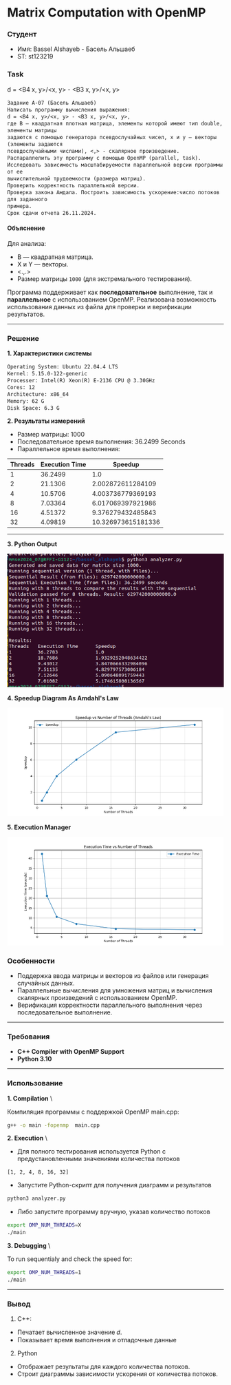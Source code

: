 # Matrix Computation with OpenMP

### Студент
- Имя: Bassel Alshayeb - Басель Альшаеб
- ST: st123219

### Task

d = <B4 x, y>/<x, y> - <B3 x, y>/<x, y>
```
Задание A-07 (Басель Альшаеб)
Написать программу вычисления выражения:
d = <B4 x, y>/<x, y> - <B3 x, y>/<x, y>,
где B – квадратная плотная матрица, элементы которой имеют тип double, элементы матрицы
задаются с помощью генератора псевдослучайных чисел, x и y – векторы (элементы задаются
псевдослучайными числами), <,> - скалярное произведение.
Распараллелить эту программу с помощью OpenMP (parallel, task).
Исследовать зависимость масштабируемости параллельной версии программы от ее
вычислительной трудоемкости (размера матриц).
Проверить корректность параллельной версии.
Проверка закона Амдала. Построить зависимость ускорение:число потоков для заданного
примера.
Срок сдачи отчета 26.11.2024.

```
#### Объяснение

Для анализа:
- B — квадратная матрица.
- X и Y — векторы.
- <.,.> 
- Размер матрицы `1000` (для экстремального тестирования).

Программа поддерживает как **последовательное** выполнение, так и **параллельное** с использованием OpenMP. Реализована возможность использования данных из файла для проверки и верификации результатов.

---

### Решение
**1. Характеристики системы**

```
Operating System: Ubuntu 22.04.4 LTS
Kernel: 5.15.0-122-generic
Processer: Intel(R) Xeon(R) E-2136 CPU @ 3.30GHz 
Cores: 12
Architecture: x86_64
Memory: 62 G
Disk Space: 6.3 G
```

**2. Результаты измерений**

- Размер матрицы: 1000
- Последовательное время выполнения: 36.2499 Seconds
- Параллельное время выполнения: 

| Threads | Execution Time | Speedup |
| ------- | -------------- | ------- |
| 1 | 36.2499 | 1.0 |
| 2 | 21.1306 | 2.002872611284109 |
| 4 | 10.5706 | 4.003736779369193 |
| 8 | 7.03364 | 6.017069397921986 |
| 16 | 4.51372 | 9.376279432485843 |
| 32 | 4.09819 | 10.326973615181336 |
---


**3. Python Output**

![python result](console_result_python.png)

**4. Speedup Diagram As Amdahl's Law**

![Amdahl's Comparison](speedup_vs_threads.png)


**5. Execution Manager**

![Execution Time VS Threads](execution_time_vs_threads.png)


### Особенности
- Поддержка ввода матрицы и векторов из файлов или генерация случайных данных.
- Параллельные вычисления для умножения матриц и вычисления скалярных произведений с использованием OpenMP.
- Верификация корректности параллельного выполнения через последовательное выполнение.

---

### Требования
- **C++ Compiler with OpenMP Support** 
- **Python 3.10**

---

### Использование

**1. Compilation** \

Компиляция программы с поддержкой OpenMP main.cpp:

```bash
g++ -o main -fopenmp  main.cpp
```

**2. Execution** \

- Для полного тестирования используется Python с предустановленными значениями количества потоков

```
[1, 2, 4, 8, 16, 32]
```

- Запустите Python-скрипт для получения диаграмм и результатов

```bash
python3 analyzer.py
```
- Либо запустите программу вручную, указав количество потоков

```bash
export OMP_NUM_THREADS=X
./main
```

**3. Debugging** \

To run sequentialy and check the speed for:
```bash
export OMP_NUM_THREADS=1 
./main
```

---


### Вывод
1. C++:
- Печатает вычисленное значение 𝑑.
- Показывает время выполнения и отладочные данные

2. Python
- Отображает результаты для каждого количества потоков.
- Строит диаграммы зависимости ускорения от количества потоков.


